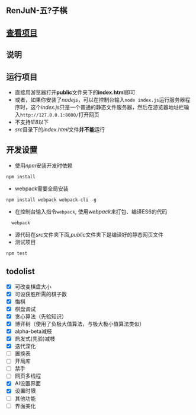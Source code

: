 RenJuN-五?子棋
---
[查看项目](https://brainburster.github.io/RenJuN/ "五子棋项目")  
---
说明
---
运行项目
---
- 直接用游览器打开**public**文件夹下的**index.html**即可
- 或者，如果你安装了*nodejs*，可以在控制台输入`node index.js`运行服务器程序时，这个*index.js*只是一个普通的静态文件服务器，然后在游览器地址栏输入`http://127.0.0.1:8080/`打开网页
- 不支持*IE8*以下
- *src*目录下的*index.html*文件**并不能**运行

开发设置
---
- 使用*npm*安装开发时依赖
```
npm install
```
- webpack需要全局安装
```
npm install webpack webpack-cli -g
```
- 在控制台输入指令`webpack`, 使用*webpack*来打包、编译ES6的代码
``` 
  webpack
```
- 源代码在*src*文件夹下面,*public*文件夹下是编译好的静态网页文件
- 测试项目
```
npm test
```


 todolist
 ---
- [x] 可改变棋盘大小
- [x] 可设获胜所需的棋子数
- [x] 悔棋
- [x] 棋盘调试
- [x] 贪心算法（先验知识）
- [x] 博弈树（使用了负极大值算法，与极大极小值算法类似）
- [x] alpha-beta减枝
- [x] 启发式(先验)减枝
- [x] 迭代深化
- [ ] 置换表
- [ ] 开局库
- [ ] 禁手
- [ ] 网页多线程
- [X] AI设置界面
- [x] 设置时限
- [ ] 其他功能
- [ ] 界面美化
